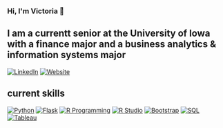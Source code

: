 ### Hi, I'm Victoria 👋

## I am a currentt senior at the University of Iowa with a finance major and a business analytics & information systems major

[![LinkedIn](https://img.shields.io/badge/LinkedIn-0077B5?style=for-the-badge&logo=linkedin&logoColor=white)](https://www.linkedin.com/in/victoria-markuson/)
[![Website](https://img.shields.io/badge/Website-009578?style=for-the-badge&logo=googlechrome&logoColor=white)](https://victoriamarkuson.com/)


## current skills
[![Python](https://img.shields.io/badge/Python-3776AB?style=for-the-badge&logo=python&logoColor=white)](https://www.python.org/)
[![Flask](https://img.shields.io/badge/Flask-000000?style=for-the-badge&logo=flask&logoColor=white)](https://flask.palletsprojects.com/)
[![R Programming](https://img.shields.io/badge/R-276DC3?style=for-the-badge&logo=r&logoColor=white)](https://www.r-project.org/)
[![R Studio](https://img.shields.io/badge/RStudio-75AADB?style=for-the-badge&logo=RStudio&logoColor=white)](https://www.rstudio.com/)
[![Bootstrap](https://img.shields.io/badge/Bootstrap-7952B3?style=for-the-badge&logo=bootstrap&logoColor=white)](https://getbootstrap.com/)
[![SQL](https://img.shields.io/badge/SQL-4479A1?style=for-the-badge&logo=postgresql&logoColor=white)](https://www.postgresql.org/)
[![Tableau](https://img.shields.io/badge/Tableau-E97627?style=for-the-badge&logo=tableau&logoColor=white)](https://www.tableau.com/)

<!--
**vmarkuson/vmarkuson** is a ✨ _special_ ✨ repository because its `README.md` (this file) appears on your GitHub profile.


